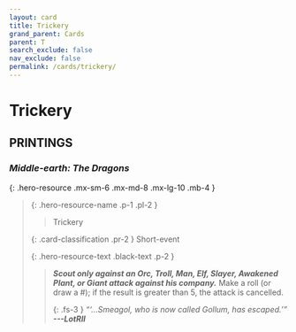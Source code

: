 ```yaml
---
layout: card
title: Trickery
grand_parent: Cards
parent: T
search_exclude: false
nav_exclude: false
permalink: /cards/trickery/
---
```


# Trickery


## PRINTINGS


### _Middle-earth: The Dragons_

{: .hero-resource .mx-sm-6 .mx-md-8 .mx-lg-10 .mb-4 }
> {: .hero-resource-name .p-1 .pl-2 }
> > <div class="card-mp"></div>
> > <div class="card-name">Trickery</div>
>
> {: .card-classification .pr-2 }
> Short-event
>
> {: .hero-resource-text .black-text .p-2 }
> > ***Scout only against an Orc, Troll, Man, Elf, Slayer, Awakened Plant, or Giant attack against his company.*** Make a roll (or draw a #); if the result is greater than 5, the attack is cancelled.   
> > 
> > {: .fs-3 } 
> > _“‘...Smeagol, who is now called Gollum, has escaped.’”_ ***---&#65279;LotRII*** 
> 
